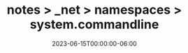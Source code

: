 ---
title: notes > _net > namespaces > system.commandline
date: 2023-06-15T00:00:00-06:00
draft: false
---